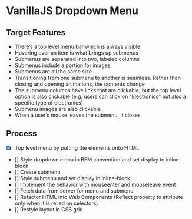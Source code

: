 # VanillaJS Dropdown Menu
## Target Features
* There’s a top level menu bar which is always visible
* Hovering over an item is what brings up submenus
* Submenus are separated into two, labeled columns
* Submenus include a portion for images
* Submenus are all the same size
* Transitioning from one submenu to another is seamless. Rather than closing and opening animations, the contents change
* The submenu columns have links that are clickable, but the top level option is also clickable (e.g. users can click on “Electronics” but also a specific type of electronics)
* Submenu images are also clickable
* When a user’s mouse leaves the submenu, it closes
## Process
* [x] Top level menu by putting the elements onto HTML.
* [] Style dropdown menu in BEM convention and set display to inline-block
* [] Create submenu
* [] Style submenu and set display in inline-block
* [] Implement the behavior with mouseenter and mouseleave event
* [] Fetch data from server for menu and submenu
* [] Refactor HTML into Web Components (Reflect property to attribute only when it is relied on selectors)
* [] Restyle layout in CSS grid




